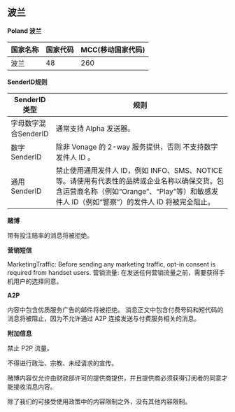 ## 波兰

__Poland  波兰__

| 国家名称 | 国家代码 | MCC(移动国家代码) |
|------|------|-------------|
| 波兰   | 48   | 260         |

__SenderID规则__

| SenderID类型     | 规则                                                                                                                 |
|----------------|--------------------------------------------------------------------------------------------------------------------|
| 字母数字混合SenderID | 通常支持 Alpha 发送器。                                                                                                    |
| 数字SenderID     | 除非 Vonage 的 2-way 服务提供，否则 不支持数字发件人 ID 。                                                                            |
| 通用SenderID     | 禁止使用通用发件人 ID，例如 INFO、SMS、NOTICE 等。请使用有代表性的品牌或企业名称以确保交货。包含运营商名称（例如“Orange”、“Play”等）和敏感发件人 ID（例如“警察”）的发件人 ID 将被完全阻止。 |

__赌博__

带有投注赔率的消息将被拒绝。


__营销短信__

MarketingTraffic: Before sending any marketing traffic, opt-in consent is required from handset users.
营销流量: 在发送任何营销流量之前，需要获得手机用户的选择同意。

__A2P__

内容中包含优质服务广告的邮件将被拒绝。
消息正文中包含付费号码和短代码的消息将被阻止，因为不允许通过 A2P 连接发送与付费服务相关的消息。

__附加信息__

禁止 P2P 流量。

不得进行政治、宗教、未经请求的宣传。

赌博内容仅允许由财政部许可的提供商提供，并且提供商必须获得订阅者的同意才能接收消息内容。

除了我们的可接受使用政策中的内容限制之外，没有其他内容限制。
